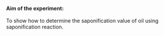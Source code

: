 <b>Aim of the experiment:</b><br><br>
To show how to determine the saponification value of oil using saponification reaction. 
